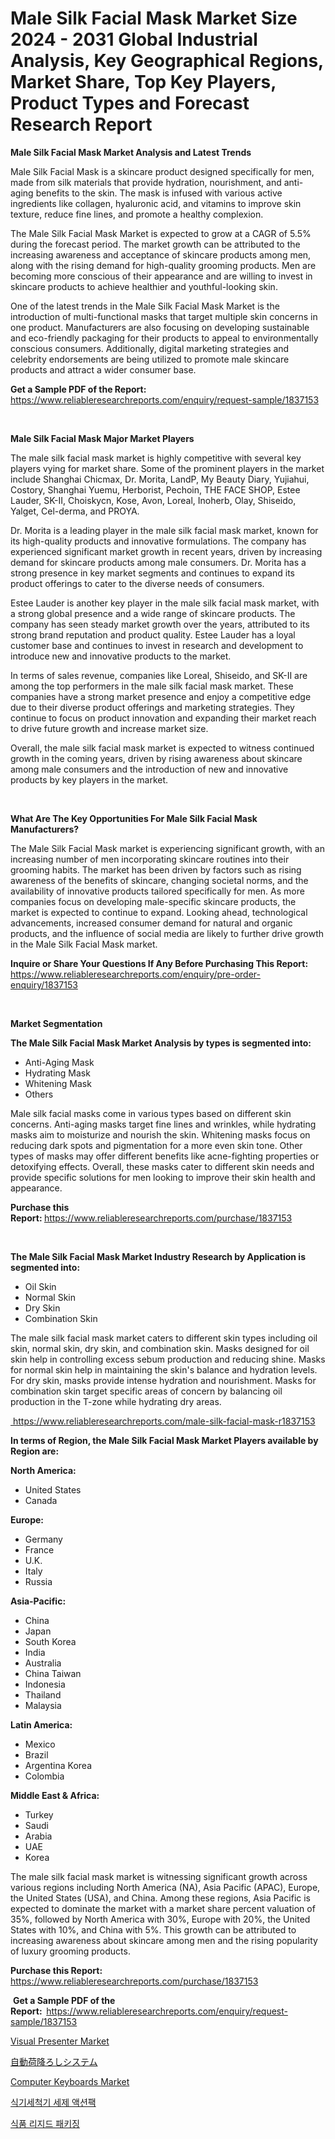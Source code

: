 <p><h1>Male Silk Facial Mask Market Size 2024 - 2031 Global Industrial Analysis, Key Geographical Regions, Market Share, Top Key Players, Product Types and Forecast Research Report</h1></p><p><strong>Male Silk Facial Mask Market Analysis and Latest Trends</strong></p>
<p><p>Male Silk Facial Mask is a skincare product designed specifically for men, made from silk materials that provide hydration, nourishment, and anti-aging benefits to the skin. The mask is infused with various active ingredients like collagen, hyaluronic acid, and vitamins to improve skin texture, reduce fine lines, and promote a healthy complexion.</p><p>The Male Silk Facial Mask Market is expected to grow at a CAGR of 5.5% during the forecast period. The market growth can be attributed to the increasing awareness and acceptance of skincare products among men, along with the rising demand for high-quality grooming products. Men are becoming more conscious of their appearance and are willing to invest in skincare products to achieve healthier and youthful-looking skin.</p><p>One of the latest trends in the Male Silk Facial Mask Market is the introduction of multi-functional masks that target multiple skin concerns in one product. Manufacturers are also focusing on developing sustainable and eco-friendly packaging for their products to appeal to environmentally conscious consumers. Additionally, digital marketing strategies and celebrity endorsements are being utilized to promote male skincare products and attract a wider consumer base.</p></p>
<p><strong>Get a Sample PDF of the Report:&nbsp;</strong> <a href="https://www.reliableresearchreports.com/enquiry/request-sample/1837153">https://www.reliableresearchreports.com/enquiry/request-sample/1837153</a></p>
<p>&nbsp;</p>
<p><strong>Male Silk Facial Mask Major Market Players</strong></p>
<p><p>The male silk facial mask market is highly competitive with several key players vying for market share. Some of the prominent players in the market include Shanghai Chicmax, Dr. Morita, LandP, My Beauty Diary, Yujiahui, Costory, Shanghai Yuemu, Herborist, Pechoin, THE FACE SHOP, Estee Lauder, SK-II, Choiskycn, Kose, Avon, Loreal, Inoherb, Olay, Shiseido, Yalget, Cel-derma, and PROYA.</p><p>Dr. Morita is a leading player in the male silk facial mask market, known for its high-quality products and innovative formulations. The company has experienced significant market growth in recent years, driven by increasing demand for skincare products among male consumers. Dr. Morita has a strong presence in key market segments and continues to expand its product offerings to cater to the diverse needs of consumers.</p><p>Estee Lauder is another key player in the male silk facial mask market, with a strong global presence and a wide range of skincare products. The company has seen steady market growth over the years, attributed to its strong brand reputation and product quality. Estee Lauder has a loyal customer base and continues to invest in research and development to introduce new and innovative products to the market.</p><p>In terms of sales revenue, companies like Loreal, Shiseido, and SK-II are among the top performers in the male silk facial mask market. These companies have a strong market presence and enjoy a competitive edge due to their diverse product offerings and marketing strategies. They continue to focus on product innovation and expanding their market reach to drive future growth and increase market size.</p><p>Overall, the male silk facial mask market is expected to witness continued growth in the coming years, driven by rising awareness about skincare among male consumers and the introduction of new and innovative products by key players in the market.</p></p>
<p>&nbsp;</p>
<p><strong>What Are The Key Opportunities For Male Silk Facial Mask Manufacturers?</strong></p>
<p><p>The Male Silk Facial Mask market is experiencing significant growth, with an increasing number of men incorporating skincare routines into their grooming habits. The market has been driven by factors such as rising awareness of the benefits of skincare, changing societal norms, and the availability of innovative products tailored specifically for men. As more companies focus on developing male-specific skincare products, the market is expected to continue to expand. Looking ahead, technological advancements, increased consumer demand for natural and organic products, and the influence of social media are likely to further drive growth in the Male Silk Facial Mask market.</p></p>
<p><strong>Inquire or Share Your Questions If Any Before Purchasing This Report:</strong> <a href="https://www.reliableresearchreports.com/enquiry/pre-order-enquiry/1837153">https://www.reliableresearchreports.com/enquiry/pre-order-enquiry/1837153</a></p>
<p>&nbsp;</p>
<p><strong>Market Segmentation</strong></p>
<p><strong>The Male Silk Facial Mask Market Analysis by types is segmented into:</strong></p>
<p><ul><li>Anti-Aging Mask</li><li>Hydrating Mask</li><li>Whitening Mask</li><li>Others</li></ul></p>
<p><p>Male silk facial masks come in various types based on different skin concerns. Anti-aging masks target fine lines and wrinkles, while hydrating masks aim to moisturize and nourish the skin. Whitening masks focus on reducing dark spots and pigmentation for a more even skin tone. Other types of masks may offer different benefits like acne-fighting properties or detoxifying effects. Overall, these masks cater to different skin needs and provide specific solutions for men looking to improve their skin health and appearance.</p></p>
<p><strong>Purchase this Report:&nbsp;</strong><a href="https://www.reliableresearchreports.com/purchase/1837153">https://www.reliableresearchreports.com/purchase/1837153</a></p>
<p>&nbsp;</p>
<p><strong>The Male Silk Facial Mask Market Industry Research by Application is segmented into:</strong></p>
<p><ul><li>Oil Skin</li><li>Normal Skin</li><li>Dry Skin</li><li>Combination Skin</li></ul></p>
<p><p>The male silk facial mask market caters to different skin types including oil skin, normal skin, dry skin, and combination skin. Masks designed for oil skin help in controlling excess sebum production and reducing shine. Masks for normal skin help in maintaining the skin's balance and hydration levels. For dry skin, masks provide intense hydration and nourishment. Masks for combination skin target specific areas of concern by balancing oil production in the T-zone while hydrating dry areas.</p></p>
<p><a href="https://www.reliableresearchreports.com/male-silk-facial-mask-r1837153">&nbsp;https://www.reliableresearchreports.com/male-silk-facial-mask-r1837153</a></p>
<p><strong>In terms of Region, the Male Silk Facial Mask Market Players available by Region are:</strong></p>
<p>
    <p> <strong> North America: </strong>
        <ul>
            <li>United States</li>
            <li>Canada</li>
        </ul>
        </p> 
    <p> <strong> Europe: </strong>
        <ul>
            <li>Germany</li>
            <li>France</li>
            <li>U.K.</li>
            <li>Italy</li>
            <li>Russia</li>
        </ul>
        </p> 
    <p> <strong> Asia-Pacific: </strong>
        <ul>
            <li>China</li>
            <li>Japan</li>
            <li>South Korea</li>
            <li>India</li>
            <li>Australia</li>
            <li>China Taiwan</li>
            <li>Indonesia</li>
            <li>Thailand</li>
            <li>Malaysia</li>
        </ul>
        </p> 
    <p> <strong> Latin America: </strong>
        <ul>
            <li>Mexico</li>
            <li>Brazil</li>
            <li>Argentina Korea</li>
            <li>Colombia</li>
        </ul>
        </p> 
    <p> <strong> Middle East & Africa: </strong>
        <ul>
            <li>Turkey</li>
            <li>Saudi</li>
            <li>Arabia</li>
            <li>UAE</li>
            <li>Korea</li>
        </ul>
    </p>
    </p>
<p><p>The male silk facial mask market is witnessing significant growth across various regions including North America (NA), Asia Pacific (APAC), Europe, the United States (USA), and China. Among these regions, Asia Pacific is expected to dominate the market with a market share percent valuation of 35%, followed by North America with 30%, Europe with 20%, the United States with 10%, and China with 5%. This growth can be attributed to increasing awareness about skincare among men and the rising popularity of luxury grooming products.</p></p>
<p><strong>Purchase this Report: </strong><a href="https://www.reliableresearchreports.com/purchase/1837153">https://www.reliableresearchreports.com/purchase/1837153</a></p>
<p>&nbsp;<strong>Get a Sample PDF of the Report:&nbsp;&nbsp;</strong><a href="https://www.reliableresearchreports.com/enquiry/request-sample/1837153">https://www.reliableresearchreports.com/enquiry/request-sample/1837153</a></p>
<p><strong></strong></p>
<p><p><a href="https://github.com/joannagoyvaerts/Market-Research-Report-List-3/blob/main/visual-presenter-market.md">Visual Presenter Market</a></p><p><a href="https://github.com/CarlieShields/Market-Research-Report-List-1/blob/main/3486875145397.md">自動荷降ろしシステム</a></p><p><a href="https://github.com/abdelrhmankishk22/Market-Research-Report-List-5/blob/main/computer-keyboards-market.md">Computer Keyboards Market</a></p><p><a href="https://github.com/mdmazharulnwr786/Market-Research-Report-List-1/blob/main/6150664153617.md">식기세척기 세제 액션팩</a></p><p><a href="https://github.com/berlianaparadilla48/Market-Research-Report-List-1/blob/main/2282978153616.md">식품 리지드 패키징</a></p></p>